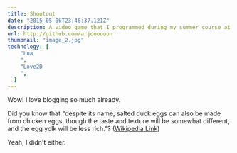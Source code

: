 ```yaml
---
title: Shootout
date: "2015-05-06T23:46:37.121Z"
description: A video game that I programmed during my summer course at Stanford University. It is a top down shooter that implements a lot of projectile mechanics and physics.
url: http://github.com/arjoooooon
thumbnail: "image_2.jpg"
technology: [
    "Lua
    ",
    "Love2D
    ",
  ]
---
```


Wow! I love blogging so much already.

Did you know that "despite its name, salted duck eggs can also be made from
chicken eggs, though the taste and texture will be somewhat different, and the
egg yolk will be less rich."?
([Wikipedia Link](https://en.wikipedia.org/wiki/Salted_duck_egg))

Yeah, I didn't either.
